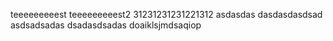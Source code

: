 teeeeeeeeest
teeeeeeeeest2
31231231231221312
asdasdas
dasdasdasdsad
asdsadsadas
dsadasdsadas
doaiklsjmdsaqiop
